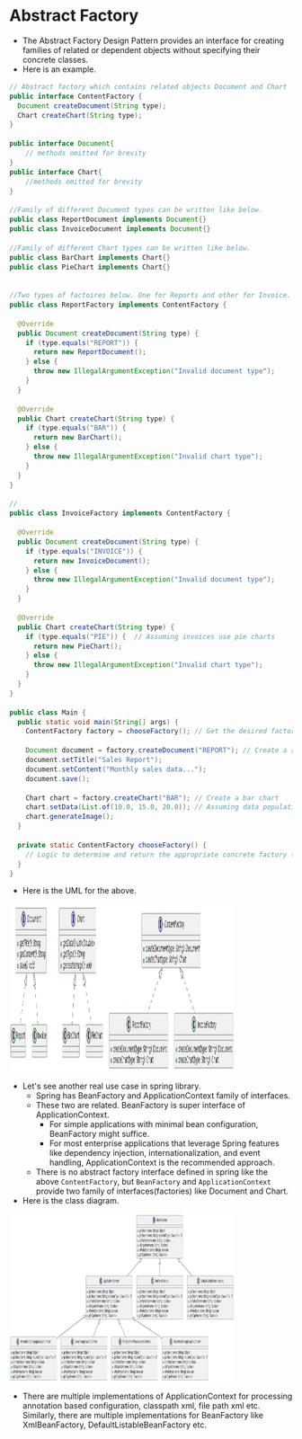 # Abstract Factory

- The Abstract Factory Design Pattern provides an interface for creating 
  families of related or dependent objects without specifying their concrete classes.
- Here is an example.
```java
// Abstract factory which contains related objects Document and Chart
public interface ContentFactory {
  Document createDocument(String type);
  Chart createChart(String type);
}

public interface Document{
    // methods omitted for brevity
}
public interface Chart{
    //methods omitted for brevity
}

//Family of different Document types can be written like below.
public class ReportDocument implements Document{}
public class InvoiceDocument implements Document{}

//Family of different Chart types can be written like below.
public class BarChart implements Chart{}
public class PieChart implements Chart{}


//Two types of factoires below. One for Reports and other for Invoice.
public class ReportFactory implements ContentFactory {

  @Override
  public Document createDocument(String type) {
    if (type.equals("REPORT")) {
      return new ReportDocument();
    } else {
      throw new IllegalArgumentException("Invalid document type");
    }
  }

  @Override
  public Chart createChart(String type) {
    if (type.equals("BAR")) {
      return new BarChart();
    } else {
      throw new IllegalArgumentException("Invalid chart type");
    }
  }
}

//
public class InvoiceFactory implements ContentFactory {

  @Override
  public Document createDocument(String type) {
    if (type.equals("INVOICE")) {
      return new InvoiceDocument();
    } else {
      throw new IllegalArgumentException("Invalid document type");
    }
  }

  @Override
  public Chart createChart(String type) {
    if (type.equals("PIE")) {  // Assuming invoices use pie charts
      return new PieChart();
    } else {
      throw new IllegalArgumentException("Invalid chart type");
    }
  }
}

public class Main {
  public static void main(String[] args) {
    ContentFactory factory = chooseFactory(); // Get the desired factory (e.g., ReportFactory)

    Document document = factory.createDocument("REPORT"); // Create a report
    document.setTitle("Sales Report");
    document.setContent("Monthly sales data...");
    document.save();

    Chart chart = factory.createChart("BAR"); // Create a bar chart
    chart.setData(List.of(10.0, 15.0, 20.0)); // Assuming data population logic
    chart.generateImage();
  }

  private static ContentFactory chooseFactory() {
    // Logic to determine and return the appropriate concrete factory (e.g., based on user selection)
  }
}
```
- Here is the UML for the above.

<img src="../../images/abstract_factory_1.png" height=300 width=400>

- Let's see another real use case in spring library.
  - Spring has BeanFactory and ApplicationContext family of interfaces.
  - These two are related. BeanFactory is super interface of 
    ApplicationContext.
    - For simple applications with minimal bean configuration, BeanFactory 
      might suffice.
    - For most enterprise applications that leverage Spring features like 
      dependency injection, internationalization, and event handling, ApplicationContext is the recommended approach.
  - There is no abstract factory interface defined in spring like the above `ContentFactory`, but `BeanFactory` and `ApplicationContext` provide two family of interfaces(factories) like Document and Chart.
- Here is the class diagram.

<img src="../../images/abstract_factory_2.png" height=300 width=400>

- There are multiple implementations of ApplicationContext for processing 
  annotation based configuration, classpath xml, file path xml etc. Similarly, there are multiple implementations for BeanFactory like XmlBeanFactory, DefaultListableBeanFactory etc.
